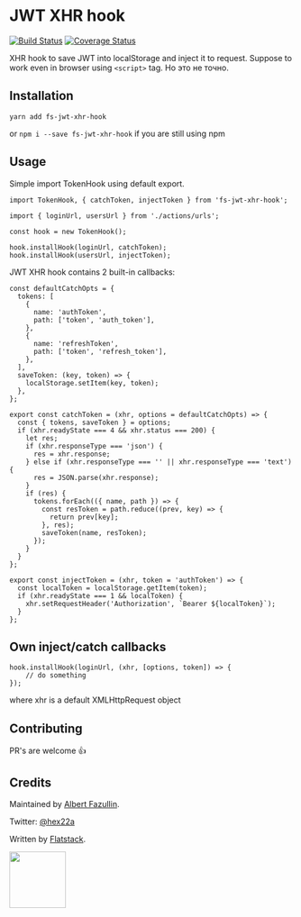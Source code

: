 # JWT XHR hook
[![Build Status](https://travis-ci.org/AlbertFazullin/fs-jwt-xhr-hook.svg?branch=master)](https://travis-ci.org/AlbertFazullin/fs-jwt-xhr-hook)
[![Coverage Status](https://coveralls.io/repos/github/AlbertFazullin/fs-jwt-xhr-hook/badge.svg?branch=master)](https://coveralls.io/github/AlbertFazullin/fs-jwt-xhr-hook?branch=master)

XHR hook to save JWT into localStorage and inject it to request. Suppose to work even in browser using `<script>` tag. Но это не точно.

## Installation

`yarn add fs-jwt-xhr-hook` 

or `npm i --save fs-jwt-xhr-hook` if you are still using npm

## Usage

Simple import TokenHook using default export.

```ecmascript 6
import TokenHook, { catchToken, injectToken } from 'fs-jwt-xhr-hook';

import { loginUrl, usersUrl } from './actions/urls';

const hook = new TokenHook();

hook.installHook(loginUrl, catchToken);
hook.installHook(usersUrl, injectToken);
```

JWT XHR hook contains 2 built-in callbacks:
```ecmascript 6
const defaultCatchOpts = {
  tokens: [
    {
      name: 'authToken',
      path: ['token', 'auth_token'],
    },
    {
      name: 'refreshToken',
      path: ['token', 'refresh_token'],
    },
  ],
  saveToken: (key, token) => {
    localStorage.setItem(key, token);
  },
};

export const catchToken = (xhr, options = defaultCatchOpts) => {
  const { tokens, saveToken } = options;
  if (xhr.readyState === 4 && xhr.status === 200) {
    let res;
    if (xhr.responseType === 'json') {
      res = xhr.response;
    } else if (xhr.responseType === '' || xhr.responseType === 'text') {
      res = JSON.parse(xhr.response);
    }
    if (res) {
      tokens.forEach(({ name, path }) => {
        const resToken = path.reduce((prev, key) => {
          return prev[key];
        }, res);
        saveToken(name, resToken);
      });
    }
  }
};

export const injectToken = (xhr, token = 'authToken') => {
  const localToken = localStorage.getItem(token);
  if (xhr.readyState === 1 && localToken) {
    xhr.setRequestHeader('Authorization', `Bearer ${localToken}`);
  }
};
```

## Own inject/catch callbacks

```ecmascript 6
hook.installHook(loginUrl, (xhr, [options, token]) => {
	// do something
});

```

where xhr is a default XMLHttpRequest object

## Contributing
PR's are welcome 👍

## Credits
Maintained by [Albert Fazullin](http://github.com/AlbertFazullin).

Twitter: [@hex22a](https://twitter.com/hex22a)

Written by [Flatstack](http://www.flatstack.com).

[<img src="http://www.flatstack.com/logo.svg" width="100"/>](http://www.flatstack.com)

